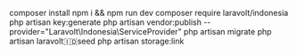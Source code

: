 composer install
npm i && npm run dev
composer require laravolt/indonesia
php artisan key:generate
php artisan vendor:publish --provider="Laravolt\Indonesia\ServiceProvider"
php artisan migrate
php artisan laravolt:indonesia:seed
php artisan storage:link
